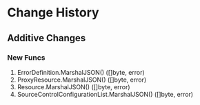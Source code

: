 # Change History

## Additive Changes

### New Funcs

1. ErrorDefinition.MarshalJSON() ([]byte, error)
1. ProxyResource.MarshalJSON() ([]byte, error)
1. Resource.MarshalJSON() ([]byte, error)
1. SourceControlConfigurationList.MarshalJSON() ([]byte, error)
